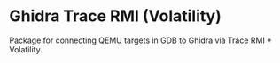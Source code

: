 # Ghidra Trace RMI (Volatility)

Package for connecting QEMU targets in GDB to Ghidra via Trace RMI + Volatility.